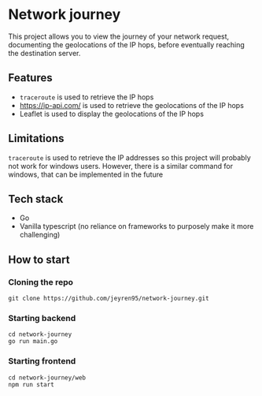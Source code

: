 # Network journey

This project allows you to view the journey of your network request, documenting the geolocations of the IP hops, before eventually reaching the destination server.

## Features

- `traceroute` is used to retrieve the IP hops
- https://ip-api.com/ is used to retrieve the geolocations of the IP hops
- Leaflet is used to display the geolocations of the IP hops

## Limitations

`traceroute` is used to retrieve the IP addresses so this project will probably not work for windows users. However, there is a similar command for windows, that can be implemented in the future

## Tech stack

- Go
- Vanilla typescript (no reliance on frameworks to purposely make it more challenging)

## How to start

### Cloning the repo

```
git clone https://github.com/jeyren95/network-journey.git
```

### Starting backend

```
cd network-journey
go run main.go
```

### Starting frontend

```
cd network-journey/web
npm run start
```
